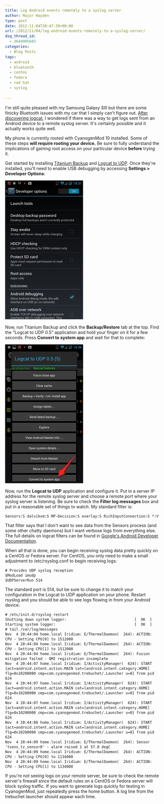 ```yaml
---
title: Log Android events remotely to a syslog server
author: Major Hayden
type: post
date: 2012-11-04T20:47:39+00:00
url: /2012/11/04/log-android-events-remotely-to-a-syslog-server/
dsq_thread_id:
  - 3644905683
categories:
  - Blog Posts
tags:
  - android
  - bluetooth
  - centos
  - fedora
  - red hat
  - syslog

---
```

I'm still quite pleased with my Samsung Galaxy SIII but there are some finicky Bluetooth issues with my car that I simply can't figure out. [After discovering logcat][1], I wondered if there was a way to get logs sent from an Android device to a remote syslog server. It's certainly possible and it actually works quite well.

My phone is currently rooted with CyanogenMod 10 installed. Some of these steps **will require rooting your device.** Be sure to fully understand the implications of gaining root access on your particular device **before** trying it.

Get started by installing [Titanium Backup][2] and [Logcat to UDP][3]. Once they're installed, you'll need to enable USB debugging by accessing **Settings > Developer Options**:

![4]

Now, run Titanium Backup and click the **Backup/Restore** tab at the top. Find the &#8220;Logcat to UDP 0.5&#8221; application and hold your finger on it for a few seconds. Press **Convert to system app** and wait for that to complete:

![5]

Now, run the **Logcat to UDP** application and configure it. Put in a server IP address for the remote syslog server and choose a remote port where your syslog server is listening. Be sure to check the **Filter log messages** box and put in a reasonable set of things to watch. My standard filter is:

```
Sensors:S dalvikvm:S MP-Decision:S overlay:S RichInputConnection:S *:V
```

That filter says that I don't want to see data from the Sensors process (and some other chatty daemons) but I want verbose logs from everything else. The full details on logcat filters can be found in [Google's Android Developer Documentation][6].

When all that is done, you can begin receiving syslog data pretty quickly on a CentOS or Fedora server. For CentOS, you only need to make a small adjustment to /etc/rsyslog.conf to begin receiving logs:

```
# Provides UDP syslog reception
$ModLoad imudp
$UDPServerRun 514
```

The standard port is 514, but be sure to change it to match your configuration in the Logcat to UDP application on your phone. Restart rsyslog and you should be able to see logs flowing in from your Android device:

```
# /etc/init.d/rsyslog restart
Shutting down system logger:                               [  OK  ]
Starting system logger:                                    [  OK  ]
# tail /var/log/messages
Nov  4 20:44:04 home.local Iridium: E/ThermalDaemon(  264): ACTION: CPU - Setting CPU[0] to 1512000
Nov  4 20:44:04 home.local Iridium: E/ThermalDaemon(  264): ACTION: CPU - Setting CPU[1] to 1512000
Nov  4 20:44:04 home.local Iridium: E/ThermalDaemon(  264): Fusion mitigation failed - QMI registration incomplete
Nov  4 20:44:07 home.local Iridium: I/ActivityManager(  624): START {act=android.intent.action.MAIN cat=[android.intent.category.HOME] flg=0x10200000 cmp=com.cyanogenmod.trebuchet/.Launcher u=0} from pid 624
Nov  4 20:44:07 home.local Iridium: I/ActivityManager(  624): START {act=android.intent.action.MAIN cat=[android.intent.category.HOME] flg=0x10200000 cmp=com.cyanogenmod.trebuchet/.Launcher u=0} from pid 624
Nov  4 20:44:07 home.local Iridium: I/ActivityManager(  624): START {act=android.intent.action.MAIN cat=[android.intent.category.HOME] flg=0x10200000 cmp=com.cyanogenmod.trebuchet/.Launcher u=0} from pid 624
Nov  4 20:44:08 home.local Iridium: I/ActivityManager(  624): START {act=android.intent.action.MAIN cat=[android.intent.category.HOME] flg=0x10200000 cmp=com.cyanogenmod.trebuchet/.Launcher u=0} from pid 624
Nov  4 20:44:09 home.local Iridium: E/ThermalDaemon(  264): Sensor 'tsens_tz_sensor0' - alarm raised 1 at 57.0 degC
Nov  4 20:44:09 home.local Iridium: E/ThermalDaemon(  264): ACTION: CPU - Setting CPU[0] to 1134000
Nov  4 20:44:09 home.local Iridium: E/ThermalDaemon(  264): ACTION: CPU - Setting CPU[1] to 1134000
```


If you're not seeing logs on your remote server, be sure to check the remote server's firewall since the default rules on a CentOS or Fedora server will block syslog traffic. If you want to generate logs quickly for testing in CyanogenMod, just repeatedly press the home button. A log line from the trebuchet launcher should appear each time.

 [1]: https://twitter.com/rackerhacker/status/261292543965274113
 [2]: https://play.google.com/store/apps/details?id=com.keramidas.TitaniumBackup&hl=en
 [3]: https://play.google.com/store/apps/details?id=sk.madzik.android.logcatudp
 [4]: /wp-content/uploads/2012/11/2012-11-04-14.31.59.jpg
 [5]: /wp-content/uploads/2012/11/2012-11-04-14.36.18.jpg
 [6]: http://developer.android.com/tools/debugging/debugging-log.html#filteringOutput
